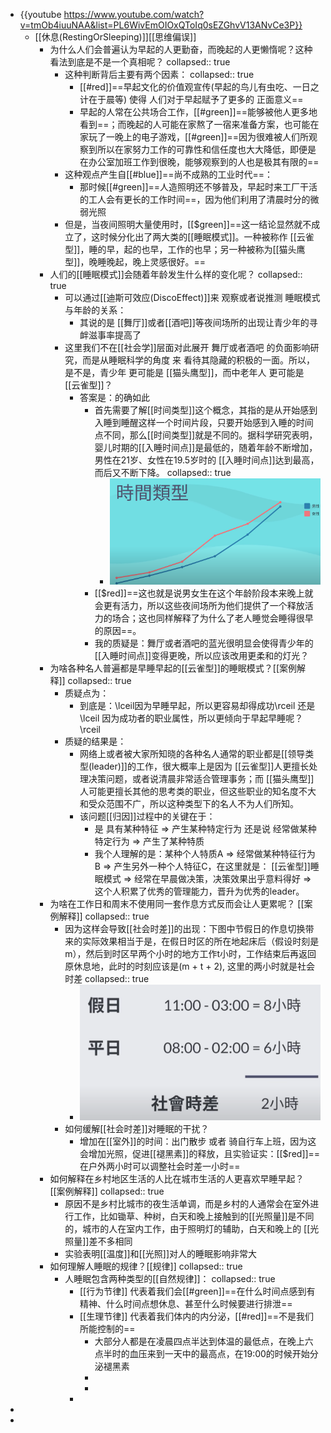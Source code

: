 - {{youtube https://www.youtube.com/watch?v=tmOb4iuuNAA&list=PL6WivEmOIOxQToIq0sEZGhvV13ANvCe3P}}
	- [[休息(RestingOrSleeping)]][[思维偏误]]
		- 为什么人们会普遍认为早起的人更勤奋，而晚起的人更懒惰呢？这种看法到底是不是一个真相呢？
		  collapsed:: true
			- 这种判断背后主要有两个因素：
			  collapsed:: true
				- [[#red]]==早起文化的价值观宣传(早起的鸟儿有虫吃、一日之计在于晨等) 使得 人们对于早起赋予了更多的 正面意义==
				- 早起的人常在公共场合工作，[[#green]]==能够被他人更多地看到==；而晚起的人可能在家熬了一宿来准备方案，也可能在家玩了一晚上的电子游戏，[[#green]]==因为很难被人们所观察到所以在家努力工作的可靠性和信任度也大大降低，即便是在办公室加班工作到很晚，能够观察到的人也是极其有限的==
			- 这种观点产生自[[#blue]]==尚不成熟的工业时代==：
				- 那时候[[#green]]==人造照明还不够普及，早起时来工厂干活的工人会有更长的工作时间==，因为他们利用了清晨时分的微弱光照
			- 但是，当夜间照明大量使用时，[[$green]]==这一结论显然就不成立了，这时候分化出了两大类的[[睡眠模式]]。一种被称作 [[云雀型]]，睡的早，起的也早，工作的也早；另一种被称为[[猫头鹰型]]，晚睡晚起，晚上灵感很好。==
		- 人们的[[睡眠模式]]会随着年龄发生什么样的变化呢？
		  collapsed:: true
			- 可以通过[[迪斯可效应(DiscoEffect)]]来 观察或者说推测 睡眠模式与年龄的关系：
				- 其说的是 [[舞厅]]或者[[酒吧]]等夜间场所的出现让青少年的寻衅滋事率提高了
			- 这里我们不在[[社会学]]层面对此展开 舞厅或者酒吧 的负面影响研究，而是从睡眠科学的角度 来 看待其隐藏的积极的一面。所以，是不是，青少年 更可能是 [[猫头鹰型]]，而中老年人 更可能是 [[云雀型]]？
				- 答案是：的确如此
					- 首先需要了解[[时间类型]]这个概念，其指的是从开始感到入睡到睡醒这样一个时间片段，只要开始感到入睡的时间点不同，那么[[时间类型]]就是不同的。据科学研究表明，婴儿时期的[[入睡时间点]]是最低的，随着年龄不断增加，男性在21岁、女性在19.5岁时的 [[入睡时间点]]达到最高，而后又不断下降。
					  collapsed:: true
						- ![image.png](../assets/image_1674030125479_0.png)
					- [[$red]]==这也就是说男女生在这个年龄阶段本来晚上就会更有活力，所以这些夜间场所为他们提供了一个释放活力的场合；这也同样解释了为什么了老人睡觉会睡得很早的原因==。
					- 我的质疑是：舞厅或者酒吧的蓝光很明显会使得青少年的 [[入睡时间点]]变得更晚，所以应该改用更柔和的灯光？
		- 为啥各种名人普遍都是早睡早起的[[云雀型]]的睡眠模式？[[案例解释]]
		  collapsed:: true
			- 质疑点为：
				- 到底是：\lceil因为早睡早起，所以更容易却得成功\rceil 还是 \lceil 因为成功者的职业属性，所以更倾向于早起早睡呢？\rceil
			- 质疑的结果是：
				- 网络上或者被大家所知晓的各种名人通常的职业都是[[领导类型(leader)]]的工作，很大概率上是因为 [[云雀型]]人更擅长处理决策问题，或者说清晨非常适合管理事务；而 [[猫头鹰型]]人可能更擅长其他的思考类的职业，但这些职业的知名度不大和受众范围不广，所以这种类型下的名人不为人们所知。
				- 该问题[[归因]]过程中的关键在于：
					- 是 具有某种特征 => 产生某种特定行为  还是说  经常做某种特定行为 => 产生了某种特质
					- 我个人理解的是：某种个人特质A => 经常做某种特征行为B => 产生另外一种个人特征C，在这里就是： [[云雀型]]睡眠模式 => 经常在早晨做决策，决策效果出乎意料得好 => 这个人积累了优秀的管理能力，晋升为优秀的leader。
		- 为啥在工作日和周末不使用同一套作息方式反而会让人更累呢？ [[案例解释]]
		  collapsed:: true
			- 因为这样会导致[[社会时差]]的出现：下图中节假日的作息切换带来的实际效果相当于是，在假日时区的所在地起床后（假设时刻是m），然后到时区早两个小时的地方工作t小时，工作结束后再返回原休息地，此时的时刻应该是(m + t + 2), 这里的两小时就是社会时差
			  collapsed:: true
				- ![image.png](../assets/image_1674038320189_0.png)
			- 如何缓解[[社会时差]]对睡眠的干扰？
				- 增加在[[室外]]的时间：出门散步  或者  骑自行车上班，因为这会增加光照，促进[[褪黑素]]的释放，且实验证实：[[$red]]==在户外两小时可以调整社会时差一小时==
		- 如何解释在乡村地区生活的人比在城市生活的人更喜欢早睡早起？ [[案例解释]]
		  collapsed:: true
			- 原因不是乡村比城市的夜生活单调，而是乡村的人通常会在室外进行工作，比如锄草、种树，白天和晚上接触到的[[光照量]]是不同的，城市的人在室内工作，由于照明灯的辅助，白天和晚上的 [[光照量]]差不多相同
			- 实验表明[[温度]]和[[光照]]对人的睡眠影响非常大
		- 如何理解人睡眠的规律？[[规律]]
		  collapsed:: true
			- 人睡眠包含两种类型的[[自然规律]]：
			  collapsed:: true
				- [[行为节律]] 代表着我们会[[#green]]==在什么时间点感到有精神、什么时间点想休息、甚至什么时候要进行排泄==
				- [[生理节律]] 代表着我们体内的内分泌，[[#red]]==不是我们所能控制的==
					- 大部分人都是在凌晨四点半达到体温的最低点，在晚上六点半时的血压来到一天中的最高点，在19:00的时候开始分泌褪黑素
					-
					-
				-
-
-